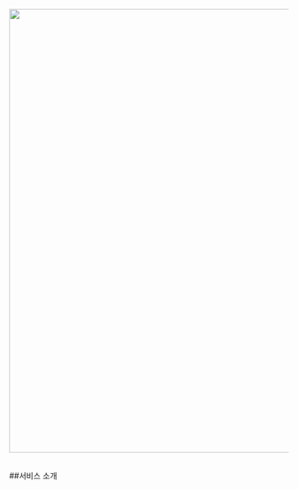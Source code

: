 <p align="center"><img src="https://upload.wikimedia.org/wikipedia/commons/0/02/Stack_Overflow_logo.svg" width="800px"></p>
</br>
##서비스 소개
